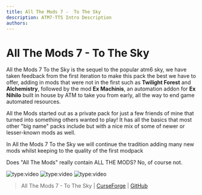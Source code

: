 ```yaml
---
title: All The Mods 7 -  To The Sky
description: ATM7-TTS Intro Description
authors: 
---
```


# All The Mods 7 - To The Sky

All the Mods 7 To the Sky is the sequel to the popular atm6 sky, we have taken feedback from the first iteration to make this pack the best we have to offer, adding in mods that were not in the first such as **Twilight Forest** and **Alchemistry**, followed by the mod **Ex Machinis**, an automation addon for **Ex Nihilo** built in house by ATM to take you from early, all the way to end game automated resources.

All the Mods started out as a private pack for just a few friends of mine that turned into something others wanted to play! It has all the basics that most other "big name" packs include but with a nice mix of some of newer or lesser-known mods as well. 

In All the Mods 7 To the Sky we will continue the tradition adding many new mods whilst keeping to the quality of the first modpack

Does "All The Mods" really contain ALL THE MODS? No, of course not.

![type:video](https://youtube.com/embed/m-ATQK81bOo)
![type:video](https://youtube.com/embed/b6vPh54Sdj0)
![type:video](https://youtube.com/embed/ZEhdzgieyqg)

> All The Mods 7 - To The Sky | [CurseForge](https://legacy.curseforge.com/minecraft/modpacks/all-the-mods-7-to-the-sky) | [GitHub](https://github.com/AllTheMods/All-the-mods-7-Sky)
